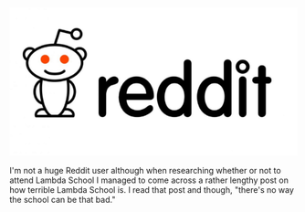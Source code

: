 ![Reddit Logo](/img/Reddit_logo.PNG)

I'm not a huge Reddit user although when researching whether or not to attend Lambda School I managed to come across a rather lengthy post on how terrible Lambda School is.  I read that post and though, "there's no way the school can be that bad."
